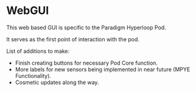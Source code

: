 # WebGUI

This web based GUI is specific to the Paradigm Hyperloop Pod. 

It serves as the first point of interaction with the pod.

List of additions to make:
 - Finish creating buttons for necessary Pod Core function. 
 - More labels for new sensors being implemented in near future (MPYE Functionality).
 - Cosmetic updates along the way.
 
